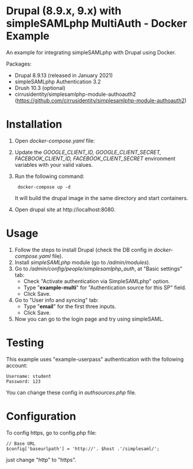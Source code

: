 # Drupal (8.9.x, 9.x) with simpleSAMLphp MultiAuth - Docker Example

An example for integrating simpleSAMLphp with Drupal using Docker.

Packages:
- Drupal 8.9.13 (released in January 2021)
- simpleSAMLphp Authentication 3.2
- Drush 10.3 (optional)
- cirrusidentity/simplesamlphp-module-authoauth2 (https://github.com/cirrusidentity/simplesamlphp-module-authoauth2)


# Installation

1. Open *docker-compose.yaml* file:
2. Update the *GOOGLE_CLIENT_ID, GOOGLE_CLIENT_SECRET, FACEBOOK_CLIENT_ID, FACEBOOK_CLIENT_SECRET* environment variables with your valid values.
3. Run the following command:
    

        docker-compose up -d

    
    It will build the drupal image in the same directory and start containers.

4. Open drupal site at http://localhost:8080.

# Usage

1. Follow the steps to install Drupal (check the DB config in *docker-compose.yaml* file).
2. Install *simpleSAMLphp* module (go to */admin/modules*).
3. Go to */admin/config/people/simplesamlphp_auth*, at "Basic settings" tab:
    - Check "Activate authentication via SimpleSAMLphp" option.
    - Type "**example-multi**" for "Authentication source for this SP" field.
    - Click Save.
4. Go to "User info and syncing" tab:
    - Type "**email**" for the first three inputs.
    - Click Save.
5. Now you can go to the login page and try using simpleSAML.

# Testing

This example uses "example-userpass" authentication with the following account: 

    Username: student
    Password: 123

You can change these config in *authsources.php* file.

# Configuration

To config https, go to config.php file:

    // Base URL
    $config['baseurlpath'] = 'http://'. $host .'/simplesaml/';

just change "http" to "https".